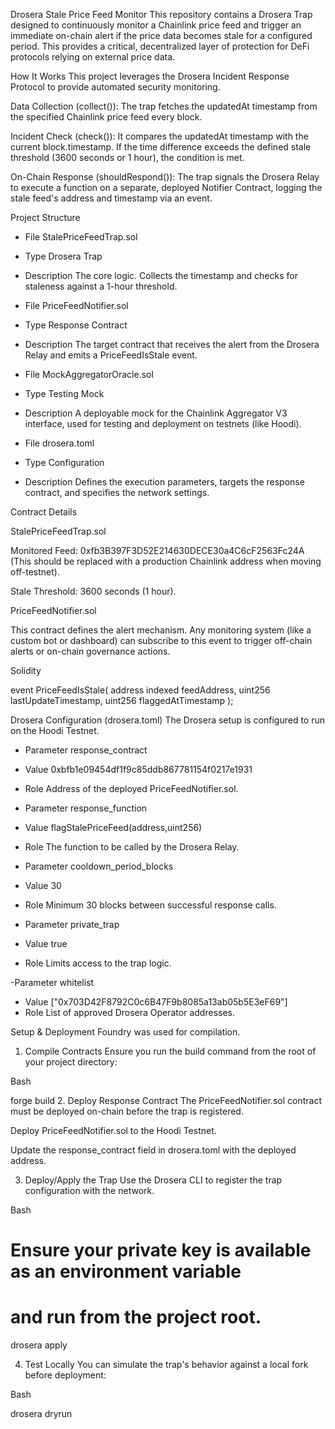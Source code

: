 Drosera Stale Price Feed Monitor
This repository contains a Drosera Trap designed to continuously monitor a Chainlink price feed and trigger an immediate on-chain alert if the price data becomes stale for a configured period. This provides a critical, decentralized layer of protection for DeFi protocols relying on external price data.

How It Works
This project leverages the Drosera Incident Response Protocol to provide automated security monitoring.

Data Collection (collect()): The trap fetches the updatedAt timestamp from the specified Chainlink price feed every block.

Incident Check (check()): It compares the updatedAt timestamp with the current block.timestamp. If the time difference exceeds the defined stale threshold (3600 seconds or 1 hour), the condition is met.

On-Chain Response (shouldRespond()): The trap signals the Drosera Relay to execute a function on a separate, deployed Notifier Contract, logging the stale feed's address and timestamp via an event.

Project Structure

- File
StalePriceFeedTrap.sol	
- Type
Drosera Trap	
- Description
The core logic. Collects the timestamp and checks for staleness against a 1-hour threshold.

- File
PriceFeedNotifier.sol	
- Type
Response Contract
- Description
The target contract that receives the alert from the Drosera Relay and emits a PriceFeedIsStale event.

- File
MockAggregatorOracle.sol	
- Type
Testing Mock
- Description
A deployable mock for the Chainlink Aggregator V3 interface, used for testing and deployment on testnets (like Hoodi).

- File
drosera.toml
- Type
Configuration
- Description
Defines the execution parameters, targets the response contract, and specifies the network settings.

Contract Details

StalePriceFeedTrap.sol

Monitored Feed: 0xfb3B397F3D52E214630DECE30a4C6cF2563Fc24A (This should be replaced with a production Chainlink address when moving off-testnet).

Stale Threshold: 3600 seconds (1 hour).

PriceFeedNotifier.sol

This contract defines the alert mechanism. Any monitoring system (like a custom bot or dashboard) can subscribe to this event to trigger off-chain alerts or on-chain governance actions.

Solidity

event PriceFeedIsStale(
    address indexed feedAddress,
    uint256 lastUpdateTimestamp,
    uint256 flaggedAtTimestamp
);

Drosera Configuration (drosera.toml)
The Drosera setup is configured to run on the Hoodi Testnet.

- Parameter	
response_contract
-	Value
0xbfb1e09454df1f9c85ddb867781154f0217e1931
- Role
Address of the deployed PriceFeedNotifier.sol.

- Parameter
response_function
-	Value
flagStalePriceFeed(address,uint256)
- Role
The function to be called by the Drosera Relay.

- Parameter
cooldown_period_blocks
- Value
30
- Role
Minimum 30 blocks between successful response calls.

- Parameter
private_trap
- Value
true
- Role
Limits access to the trap logic.

-Parameter
whitelist	
- Value
["0x703D42F8792C0c6B47F9b8085a13ab05b5E3eF69"]
- Role
List of approved Drosera Operator addresses.

Setup & Deployment
Foundry was used for compilation.

1. Compile Contracts
Ensure you run the build command from the root of your project directory:

Bash

forge build
2. Deploy Response Contract
The PriceFeedNotifier.sol contract must be deployed on-chain before the trap is registered.

Deploy PriceFeedNotifier.sol to the Hoodi Testnet.

Update the response_contract field in drosera.toml with the deployed address.

3. Deploy/Apply the Trap
Use the Drosera CLI to register the trap configuration with the network.

Bash

# Ensure your private key is available as an environment variable
# and run from the project root.
drosera apply

4. Test Locally
You can simulate the trap's behavior against a local fork before deployment:

Bash

drosera dryrun
